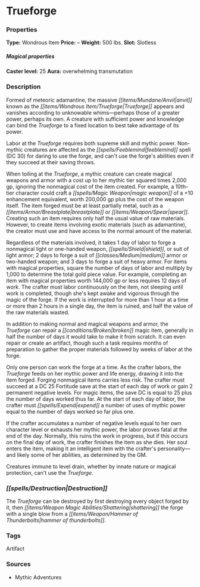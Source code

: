 ﻿---
Title: "Trueforge"
Type: "Wondrous Item"
Price: "–"
Weight: "500 lbs."
Slot: "Slotless"
Caster level: "25"
Aura: "overwhelming transmutation"
Description: |
  "Formed of meteoric adamantine, the massive anvil known as the _Trueforge_ appears and vanishes according to unknowable whims—perhaps those of a greater power, perhaps its own. A creature with sufficient power and knowledge can bind the _Trueforge_ to a fixed location to best take advantage of its power.
  Labor at the _Trueforge_ requires both supreme skill and mythic power. Non-mythic creatures are affected as the _feeblemind_ spell (DC 30) for daring to use the forge, and can't use the forge's abilities even if they succeed at their saving throws.
  When toiling at the _Trueforge_, a mythic creature can create magical weapons and armor with a cost up to her mythic tier squared times 2,000 gp, ignoring the nonmagical cost of the item created. For example, a 10th-tier character could craft a magic weapon of a +10 enhancement equivalent, worth 200,000 gp plus the cost of the weapon itself. The item forged must be at least partially metal, such as a breastplate or spear. Creating such an item requires only half the usual value of raw materials. However, to create items involving exotic materials (such as adamantine), the creator must use and have access to the normal amount of the material.
  Regardless of the materials involved, it takes 1 day of labor to forge a nonmagical light or one-handed weapon, shield, or suit of light armor; 2 days to forge a suit of medium armor or two-handed weapon; and 3 days to forge a suit of heavy armor. For items with magical properties, square the number of days of labor and multiply by 1,000 to determine the total gold piece value. For example, completing an item with magical properties worth 144,000 gp or less requires 12 days of work. The crafter must labor continuously on the item, not sleeping until work is completed, though she's kept awake and vigorous through the magic of the forge. If the work is interrupted for more than 1 hour at a time or more than 2 hours in a single day, the item is ruined, and half the value of the raw materials wasted.
  In addition to making normal and magical weapons and armor, the _Trueforge_ can repair a broken magic item, generally in half the number of days it would take to make it from scratch. It can even repair or create an artifact, though such a task requires months of preparation to gather the proper materials followed by weeks of labor at the forge.
  Only one person can work the forge at a time. As the crafter labors, the _Trueforge_ feeds on her mythic power and life energy, drawing it into the item forged. Forging nonmagical items carries less risk. The crafter must succeed at a DC 25 Fortitude save at the start of each day of work or gain 2 permanent negative levels. For magic items, the save DC is equal to 25 plus the number of days worked thus far. At the start of each day of labor, the crafter must expend a number of uses of mythic power equal to the number of days worked so far plus one.
  If the crafter accumulates a number of negative levels equal to her own character level or exhausts her mythic power, the labor proves fatal at the end of the day. Normally, this ruins the work in progress, but if this occurs on the final day of work, the crafter finishes the item as she dies. Her soul enters the item, making it an intelligent item with the crafter's personality—and likely some of her abilities, as determined by the GM.
  Creatures immune to level drain, whether by innate nature or magical protection, can't use the _Trueforge_."
Destruction: |
  "The _Trueforge_ can be destroyed by first destroying every object forged by it, then shattering the forge with a single blow from a _hammer of thunderbolts_."
Sources: "['Mythic Adventures']"
---

# Trueforge

### Properties

**Type:** Wondrous Item **Price:** – **Weight:** 500 lbs. **Slot:** Slotless

##### Magical properties

**Caster level:** 25 **Aura:** overwhelming transmutation

### Description

Formed of meteoric adamantine, the massive _[[items/Mundane/Anvil|anvil]]_ known as the _[[items/Wondrous Item/Trueforge|Trueforge]]_ appears and vanishes according to unknowable whims—perhaps those of a greater power, perhaps its own. A creature with sufficient power and knowledge can bind the _Trueforge_ to a fixed location to best take advantage of its power.

Labor at the _Trueforge_ requires both supreme skill and mythic power. Non-mythic creatures are affected as the _[[spells/Feeblemind|feeblemind]]_ spell (DC 30) for daring to use the forge, and can't use the forge's abilities even if they succeed at their saving throws.

When toiling at the _Trueforge_, a mythic creature can create magical weapons and armor with a cost up to her mythic tier squared times 2,000 gp, ignoring the nonmagical cost of the item created. For example, a 10th-tier character could craft a _[[spells/Magic Weapon|magic weapon]]_ of a +10 enhancement equivalent, worth 200,000 gp plus the cost of the weapon itself. The item forged must be at least partially metal, such as a _[[items/Armor/Breastplate|breastplate]]_ or _[[items/Weapon/Spear|spear]]_. Creating such an item requires only half the usual value of raw materials. However, to create items involving exotic materials (such as adamantine), the creator must use and have access to the normal amount of the material.

Regardless of the materials involved, it takes 1 day of labor to forge a nonmagical light or one-handed weapon, _[[spells/Shield|shield]]_, or suit of light armor; 2 days to forge a suit of _[[classes/Medium|medium]]_ armor or two-handed weapon; and 3 days to forge a suit of heavy armor. For items with magical properties, square the number of days of labor and multiply by 1,000 to determine the total gold piece value. For example, completing an item with magical properties worth 144,000 gp or less requires 12 days of work. The crafter must labor continuously on the item, not sleeping until work is completed, though she's kept awake and vigorous through the magic of the forge. If the work is interrupted for more than 1 hour at a time or more than 2 hours in a single day, the item is ruined, and half the value of the raw materials wasted.

In addition to making normal and magical weapons and armor, the _Trueforge_ can repair a _[[conditions/Broken|broken]]_ magic item, generally in half the number of days it would take to make it from scratch. It can even repair or create an artifact, though such a task requires months of preparation to gather the proper materials followed by weeks of labor at the forge.

Only one person can work the forge at a time. As the crafter labors, the _Trueforge_ feeds on her mythic power and life energy, drawing it into the item forged. Forging nonmagical items carries less risk. The crafter must succeed at a DC 25 Fortitude save at the start of each day of work or gain 2 permanent negative levels. For magic items, the save DC is equal to 25 plus the number of days worked thus far. At the start of each day of labor, the crafter must _[[spells/Expend|expend]]_ a number of uses of mythic power equal to the number of days worked so far plus one.

If the crafter accumulates a number of negative levels equal to her own character level or exhausts her mythic power, the labor proves fatal at the end of the day. Normally, this ruins the work in progress, but if this occurs on the final day of work, the crafter finishes the item as she dies. Her soul enters the item, making it an intelligent item with the crafter's personality—and likely some of her abilities, as determined by the GM.

Creatures immune to level drain, whether by innate nature or magical protection, can't use the _Trueforge_.

### _[[spells/Destruction|Destruction]]_

The _Trueforge_ can be destroyed by first destroying every object forged by it, then _[[items/Weapon Magic Abilities/Shattering|shattering]]_ the forge with a single blow from a _[[items/Weapon/Hammer of Thunderbolts|hammer of thunderbolts]]_.

### Tags

Artifact

### Sources

* Mythic Adventures